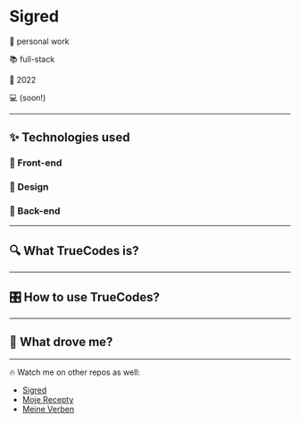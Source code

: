# Sigred

🤝 personal work

📚 full-stack

📅 2022

💻 (soon!)

____

## ✨ Technologies used

### 📱 Front-end


### 🎨 Design


### 🔧 Back-end


____

##  🔍 What TrueCodes is? 

____

## 🎛️ How to use TrueCodes? 

___

## 🚀 What drove me? 


___

🔥 Watch me on other repos as well:

- [Sigred](https://github.com/TrueCodes1/sigred_public.git)
- [Moje Recepty](https://github.com/TrueCodes1/moje_recepty.git)
- [Meine Verben](https://github.com/TrueCodes1/meine_verbs.git)
